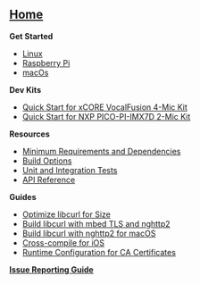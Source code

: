 ## [Home](https://github.com/alexa/avs-device-sdk/wiki)

**Get Started**    
* [Linux](https://github.com/alexa/avs-device-sdk/wiki/Linux-Quick-Start-Guide)
* [Raspberry Pi](https://github.com/alexa/avs-device-sdk/wiki/Raspberry-Pi-Quick-Start-Guide)  
* [macOs](https://github.com/alexa/avs-device-sdk/wiki/macOS-Quick-Start-Guide)  

**Dev Kits**
* [Quick Start for xCORE VocalFusion 4-Mic Kit](https://github.com/xmos/vocalfusion-avs-setup) 
* [Quick Start for NXP PICO-PI-IMX7D 2-Mic Kit](https://www.nxp.com/docs/en/user-guide/Quick-Start-Guide-for-Arrow-AVS-kit.pdf)  

**Resources**  
* [Minimum Requirements and Dependencies](https://github.com/alexa/avs-device-sdk/wiki/Minimum-Requirements-and-Dependencies)  
* [Build Options](https://github.com/alexa/avs-device-sdk/wiki/Build-Options)  
* [Unit and Integration Tests](https://github.com/alexa/avs-device-sdk/wiki/Unit-and-Integration-Tests)  
* [API Reference](https://alexa.github.io/avs-device-sdk/)  

**Guides**  
* [Optimize libcurl for Size](https://github.com/alexa/alexa-client-sdk/wiki/Optimize-libcurl)  
* [Build libcurl with mbed TLS and nghttp2](https://github.com/alexa/alexa-client-sdk/wiki/Build-libcurl-with-mbed-TLS-and-nghttp2)  
* [Build libcurl with nghttp2 for macOS](https://github.com/alexa/alexa-client-sdk/wiki/How-to-build-libcurl-with-nghttp2-for-macos)  
* [Cross-compile for iOS](https://github.com/alexa/avs-device-sdk/wiki/How-to-cross-compile-the-AVS-Device-SDK-for-iOS)
* [Runtime Configuration for CA Certificates](https://github.com/alexa/avs-device-sdk/wiki/Runtime-Configuration-for-CA-Certificates)  

[**Issue Reporting Guide**](https://github.com/alexa/avs-device-sdk/wiki/Issue-Reporting-Guide)  